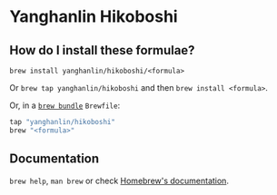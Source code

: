# Yanghanlin Hikoboshi

## How do I install these formulae?

`brew install yanghanlin/hikoboshi/<formula>`

Or `brew tap yanghanlin/hikoboshi` and then `brew install <formula>`.

Or, in a [`brew bundle`](https://github.com/Homebrew/homebrew-bundle) `Brewfile`:

```ruby
tap "yanghanlin/hikoboshi"
brew "<formula>"
```

## Documentation

`brew help`, `man brew` or check [Homebrew's documentation](https://docs.brew.sh).

